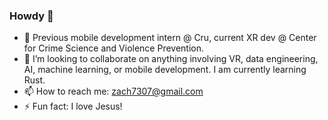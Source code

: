 ### Howdy 👋

- 🔭 Previous mobile development intern @ Cru, current XR dev @ Center for Crime Science and Violence Prevention.
- 👯 I’m looking to collaborate on anything involving VR, data engineering, AI, machine learning, or mobile development. I am currently learning Rust.
- 📫 How to reach me: zach7307@gmail.com
- ⚡ Fun fact: I love Jesus!

